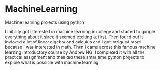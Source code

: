 # MachineLearning
Machine learning projects using python

I initially got interested in machine learning in college and started to google everything about it since it seemed exciting at first. Then found out it invloved a lot of linear algebra and calculus and I got intrigued more because I was interested in math. Then I came across this famous machine learning introductory course by Andrew NG. I completed it with all the practical assignment and then did these small time python projects to explore what is possible with machine learning.
